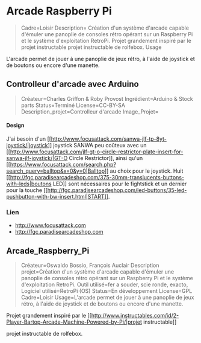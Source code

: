 # Arcade Raspberry Pi

>Cadre=Loisir
Description= Création d'un système d'arcade capable d'émuler une panoplie de consoles rétro opérant sur un Raspberry Pi et le système d'exploitation RetroPi.
Projet grandement inspiré par le projet instructable projet instructable de rolfebox.
Usage

L'arcade permet de jouer à une panoplie de jeux rétro, à l'aide de joystick et de boutons ou encore d'une manette.

## Controlleur d'arcade avec Arduino

>Créateur=Charles Griffon & Roby Provost
Ingrédient=Arduino & Stock parts
Status=Terminé
License=CC-BY-SA
Description_projet=Controlleur d'arcade
Image_Projet=

#### Design
J'ai besoin d'un [[http://www.focusattack.com/sanwa-jlf-tp-8yt-joystick/|joystick]] joystick SANWA peu coûteux avec un [[http://www.focusattack.com/jlf-gt-o-circle-restrictor-plate-insert-for-sanwa-jlf-joystick/|GT-O Circle Restrictor]], ainsi qu'un [[https://www.focusattack.com/search.php?search_query=balltop&x=0&y=0|Balltop]] au choix pour le joystick. Huit [[http://fgc.paradisearcadeshop.com/375-30mm-translucents-buttons-with-leds|boutons LED]] sont nécessaires pour le fightstick et un dernier pour la touche [[http://fgc.paradisearcadeshop.com/led-buttons/35-led-pushbutton-with-bw-insert.html|START]].
### Lien
  * http://www.focusattack.com
  * http://fgc.paradisearcadeshop.com

## Arcade_Raspberry_Pi

>Créateur=Oswaldo Bossio, François Auclair
Description projet=Création d'un système d'arcade capable d'émuler une panoplie de consoles rétro opérant sur un Raspberry Pi et le système d'exploitation RetroPi.
Outil utilisé=fer a souder, scie ronde, exacto, 
Logiciel utilisé=RetroPi (OS)
Status=En développement
License=GPL
Cadre=Loisir
Usage=L'arcade permet de jouer à une panoplie de jeux rétro, à l'aide de joystick et de boutons ou encore d'une manette.

Projet grandement inspiré par le [[http://www.instructables.com/id/2-Player-Bartop-Arcade-Machine-Powered-by-Pi/|projet instructable]] 

projet instructable de rolfebox.


